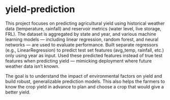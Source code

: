 # yield-prediction
This project focuses on predicting agricultural yield using historical weather data (temperature, rainfall) and reservoir metrics (water level, live storage, FRL). The dataset is aggregated by state and year, and various machine learning models — including linear regression, random forest, and neural networks — are used to evaluate performance. 
Built separate regressors (e.g., LinearRegression) to predict test set features (avg_temp, rainfall, etc.) only using year as input. Used these predicted features instead of true test features when predicting yield — mimicking deployment where future weather data isn’t known.

The goal is to understand the impact of environmental factors on yield and build robust, generalizable prediction models. This also helps the farmers to know the crop yield in advance to plan and choose a crop that would give a better yield.
